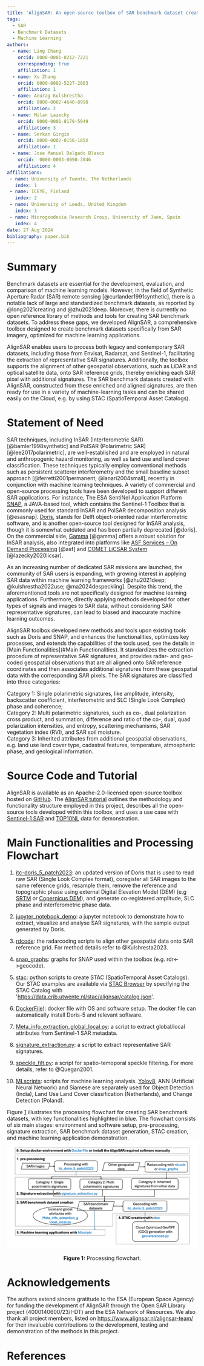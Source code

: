 ```yaml
---
title: 'AlignSAR: An open-source toolbox of SAR benchmark dataset creation for machine learning applications'
tags:
  - SAR
  - Benchmark Datasets
  - Machine Learning
authors:
  - name: Ling Chang
    orcid: 0000-0001-8212-7221
    corresponding: true
    affiliation: 1 
  - name: Xu Zhang
    orcid: 0000-0002-5227-2003
    affiliation: 1
  - name: Anurag Kulshrestha
    orcid: 0000-0002-4640-8998
    affiliation: 2
  - name: Milan Lazecky
    orcid: 0000-0001-8179-5949
    affiliation: 3
  - name: Serkan Girgin
    orcid: 0000-0002-0156-185X
    affiliation: 1
  - name: Jose Manuel Delgado Blasco
    orcid:  0000-0003-0098-3046
    affiliation: 4   
affiliations:
 - name: University of Twente, The Netherlands
   index: 1
 - name: ICEYE, Finland
   index: 2
 - name: University of Leeds, United Kingdom
   index: 3
 - name: Microgeodesia Research Group, University of Jaen, Spain
   index: 4
date: 27 Aug 2024
bibliography: paper.bib
---
```


# Summary

Benchmark datasets are essential for the development, evaluation, and comparison of machine learning models. However, in the field of Synthetic Aperture Radar (SAR) remote sensing [@curlander1991synthetic], there is a notable lack of large and standardized benchmark datasets, as reported by @long2021creating and @zhu2021deep. Moreover, there is currently no open reference library of methods and tools for creating SAR benchmark datasets. To address these gaps, we developed AlignSAR, a comprehensive toolbox designed to create benchmark datasets specifically from SAR imagery, optimized for machine learning applications.

AlignSAR enables users to process both legacy and contemporary SAR datasets, including those from Envisat, Radarsat, and Sentinel-1, facilitating the extraction of representative SAR signatures. Additionally, the toolbox supports the alignment of other geospatial observations, such as LiDAR and optical satellite data, onto SAR reference grids, thereby enriching each SAR pixel with additional signatures. The SAR benchmark datasets created with AlignSAR, constructed from these enriched and aligned signatures, are then ready for use in a variety of machine-learning tasks and can be shared easily on the Cloud, e.g. by using STAC (SpatioTemporal Asset Catalogs).

# Statement of Need

SAR techniques, including InSAR (Interferometric SAR) [@bamler1998synthetic] and PolSAR (Polarimetric SAR) [@lee2017polarimetric], are well-established and are employed in natural and anthropogenic hazard monitoring, as well as land use and land cover classification. These techniques typically employ conventional methods such as persistent scatterer interferometry and the small baseline subset approach [@ferretti2001permanent; @lanari2004small], recently in conjunction with machine learning techniques. A variety of commercial and open-source processing tools have been developed to support different SAR applications. For instance, The ESA SentiNel Application Platform  [SNAP](https://earth.esa.int/eogateway/tools/snap), a JAVA-based tool, which contains the Sentinel-1 Toolbox that is commonly used for standard InSAR and PolSAR decomposition analysis [@esasnap]. [Doris](https://github.com/TUDelftGeodesy/Doris), stands for Delft object-oriented radar interferometric software, and is another open-source tool designed for InSAR analysis, though it is somewhat outdated and has been partially deprecated [@doris]. On the commercial side, [Gamma](https://www.gamma-rs.ch/software) [@gamma] offers a robust solution for InSAR analysis, also integrated into platforms like [ASF Services – On Demand Processing](https://asf.alaska.edu/asf-services-hyp3-processing/) [@asf] and [COMET LiCSAR System](https://comet.nerc.ac.uk/comet-lics-portal/) [@lazecky2020licsar]. 

As an increasing number of dedicated SAR missions are launched, the community of SAR users is expanding, with growing interest in applying SAR data within machine learning frameworks [@zhu2021deep; @kulshrestha2022use; @ma2024despeckling]. Despite this trend, the aforementioned tools are not specifically designed for machine learning applications. Furthermore, directly applying methods developed for other types of signals and images to SAR data, without considering SAR representative signatures, can lead to biased and inaccurate machine learning outcomes. 

AlignSAR toolbox developed new methods and tools upon existing tools such as Doris and SNAP, and enhances the functionalities, optimizes key processes, and extends the capabilities of the tools used, see the details in [Main Functionalities](#Main Functionalities). It standardizes the extraction procedure of representative SAR signatures, and provides radar- and geo-coded geospatial observations that are all aligned onto SAR reference coordinates and then associates additional signatures from these geospatial data with the corresponding SAR pixels. The SAR signatures are classified into three categories:  

Category 1: Single polarimetric signatures, like amplitude, intensity, backscatter coefficient, interferometric and SLC (Single Look Complex) phase and coherence;  
Category 2: Multi polarimetric signatures, such as co-, dual polarization cross product, and summation, difference and ratio of the co-, dual, quad polarization intensities, and entropy, scattering mechanisms, SAR vegetation index (RVI), and SAR soil moisture.  
Category 3: Inherited attributes from additional geospatial observations, e.g. land use land cover type, cadastral features, temperature, atmospheric phase, and geological information. 

# Source Code and Tutorial

AlignSAR is available as an Apache-2.0-licensed open-source toolbox hosted on [GitHub](https://github.com/AlignSAR/alignSAR). The [AlignSAR tutorial](https://github.com/AlignSAR/alignSAR/blob/main/AlignSAR_tutorial.pdf) outlines the methodology and functionality structure employed in this project, describes all the open-source tools developed within this toolbox, and uses a use case with [Sentinel-1 SAR](https://www.esa.int/Applications/Observing_the_Earth/Copernicus/Sentinel-1) and [TOP10NL](https://www.pdok.nl/introductie/-/article/basisregistratie-topografie-brt-topnl) data for demonstration. 

# Main Functionalities and Processing Flowchart

1. [itc-doris_5_patch2023](https://github.com/AlignSAR/alignSAR/tree/main/alignsar/itc-doris_5_patch2023): an updated version of Doris that is used to read raw SAR (Single Look Complex format), coregister all SAR images to the same reference grids, resample them, remove the reference and topographic phase using external Digital Elevation Model (DEM) (e.g [SRTM](https://www.earthdata.nasa.gov/sensors/srtm#:~:text=The%20Shuttle%20Radar%20Topography%20Mission,global%20dataset%20of%20land%20elevations.) or [Copernicus DEM](https://spacedata.copernicus.eu/collections/copernicus-digital-elevation-model)), and generate co-registered amplitude, SLC phase and interferometric phase data.

2. [jupyter_notebook_demo](https://github.com/AlignSAR/alignSAR/tree/main/examples/jupyter_notebook_demo): a jupyter notebook to demonstrate how to extract, visualize and analyse SAR signatures, with the sample output generated by Doris.

3. [rdcode](https://github.com/AlignSAR/alignSAR/tree/main/alignsar/rdrcode): the radarcoding scripts to align other geospatial data onto SAR reference grid. For method details refer to @Kulshresta2023.

4. [snap_graphs](https://github.com/AlignSAR/alignSAR/tree/main/alignsar/snap_graphs): graphs for SNAP used within the toolbox (e.g. rdr<->geocode).

5. [stac](https://github.com/AlignSAR/alignSAR/tree/main/alignsar/stac): python scripts to create STAC (SpatioTemporal Asset Catalogs). Our STAC examples are available via [STAC Browser](https://radiantearth.github.io/stac-browser/#/?.language=en) by specifying the STAC Catalog with 'https://data.crib.utwente.nl/stac/alignsar/catalog.json'.
   
6. [DockerFile](https://github.com/AlignSAR/alignSAR)): docker file with OS and software setup. The docker file can automatically install Doris-5 and relevant software.

7. [Meta_info_extraction_global_local.py](https://github.com/AlignSAR/alignSAR/blob/main/alignsar/Meta_info_extraction_global_local.py): a script to extract global/local attributes from Sentinel-1 SAR metadata.

8. [signature_extraction.py](https://github.com/AlignSAR/alignSAR/blob/main/alignsar/signature_extraction.py): a script to extract representative SAR signatures.

9. [speckle_filt.py](https://github.com/AlignSAR/alignSAR/blob/main/alignsar/speckle_filt.py): a script for spatio-temoporal speckle filtering. For more details, refer to @Quegan2001.

10. [MLscripts](https://github.com/AlignSAR/alignSAR/tree/main/alignsar/MLscripts): scripts for machine learning analysis. [Yolov8](https://github.com/ultralytics/ultralytics), ANN (Artificial Neural Network) and Siamese are separately used for Object Detection (India), Land Use Land Cover classification (Netherlands), and Change Detection (Poland). 

Figure [1](flowchart.png) illustrates the processing flowchart for creating SAR benchmark datasets, with key functionalities highlighted in blue. The flowchart consists of six main stages: environment and software setup, pre-processing, signature extraction, SAR benchmark dataset generation, STAC creation, and machine learning application demonstration.
![](flowchart.png) 
<div style="text-align:center;">
<b>Figure 1:</b> Processing flowchart.
</div>

# Acknowledgements

The authors extend sincere gratitude to the ESA (European Space Agency) for funding the development of AlignSAR through the Open SAR Library project (4000140600/23/I-DT) and the ESA Network of Resources. We also thank all project members, listed on https://www.alignsar.nl/alignsar-team/ for their invaluable contributions to the development, testing and demonstration of the methods in this project. 

# References
